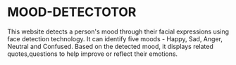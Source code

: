 # MOOD-DETECTOTOR
This website detects a person's mood through their facial expressions using face detection technology. It can identify five moods - Happy, Sad, Anger, Neutral and Confused. Based on the detected mood, it displays related quotes,questions to help improve or reflect their emotions.
